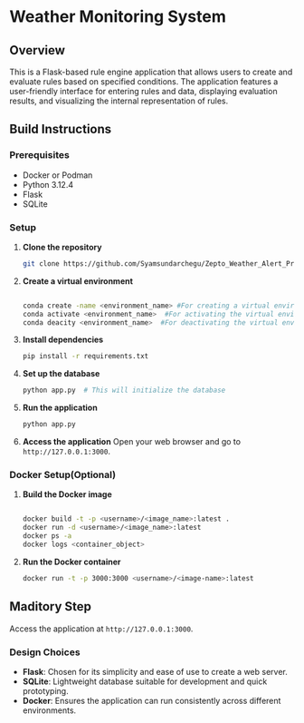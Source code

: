 # Weather Monitoring System

## Overview
This is a Flask-based rule engine application that allows users to create and evaluate rules based on specified conditions. The application features a user-friendly interface for entering rules and data, displaying evaluation results, and visualizing the internal representation of rules.


## Build Instructions

### Prerequisites
- Docker or Podman
- Python 3.12.4
- Flask
- SQLite


### Setup
1. **Clone the repository**
    ```bash
    git clone https://github.com/Syamsundarchegu/Zepto_Weather_Alert_Project.git

    ```

2. **Create a virtual environment**
    ```bash

    conda create -name <environment_name> #For creating a virtual environment
    conda activate <environment_name>  #For activating the virtual environment
    conda deacity <environment_name>  #For deactivating the virtual environment

3. **Install dependencies**
    ```bash
    pip install -r requirements.txt
    ```

4. **Set up the database**
    ```bash
    python app.py  # This will initialize the database
    ```

5. **Run the application**
    ```bash
    python app.py
    ```

6. **Access the application**
    Open your web browser and go to `http://127.0.0.1:3000`.


### Docker Setup(Optional)
1. **Build the Docker image**
    ```bash

    docker build -t -p <username>/<image_name>:latest .
    docker run -d <username>/<image_name>:latest
    docker ps -a
    docker logs <container_object>
    
    ```

2. **Run the Docker container**
    ```bash
    docker run -t -p 3000:3000 <username>/<image-name>:latest
    ```

## Maditory Step
Access the application at `http://127.0.0.1:3000`.


### Design Choices
- **Flask**: Chosen for its simplicity and ease of use to create a web server.
- **SQLite**: Lightweight database suitable for development and quick prototyping.
- **Docker**: Ensures the application can run consistently across different environments.
